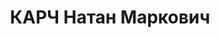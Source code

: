 ---
title: КАРЧ Натан Маркович
description: "Род. в 1898, г. Тирасполь, еврей, обр.: высшее, б/п. Проживал: Москва,\
  \ Большой Козихинский пер., д. 19, кв. 9. Гл. агроном Управления зерносовхозов Юга\
  \ Наркомата зерновых и животноводческих совхозов СССР \n  Арестован 19.09.1937.\
  \ Обв. в участии в антисоветской троцкистской террористической вредительской организации.\
  \ Приговор: ВК ВС СССР, 28.11.1937 – ВМН. Расстрелян 28.11.1937, г.Москва. \n  Реабилитирован\
  \ ВК ВС СССР август 1956"
---
